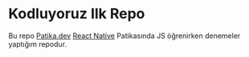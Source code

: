 # Kodluyoruz Ilk Repo

Bu repo [Patika.dev](https://www.patika.dev/tr) [React Native](https://app.patika.dev/paths/react-native-ile-mobile-app-patikasi) Patikasında JS öğrenirken denemeler yaptığım repodur.

